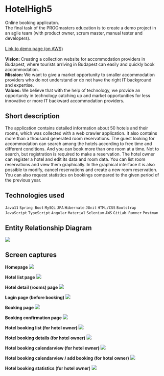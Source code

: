 # HotelHigh5
Online booking applicaton.<br>
The final task of the PROGmasters education is to create a demo project in an agile team (with product owner, scrum master, manual tester and developers).<br><br>
[Link to demo page (on AWS)](http://3.14.147.17/)<br><br>
**Vision:** Creating a collection website for accommodation providers in Budapest, where tourists arriving in Budapest can easily and quickly book accommodation.<br>
**Mission:** We want to give a market opportunity to smaller accommodation providers who do not understand or do not have the right IT background and expertise.<br>
**Values:** We believe that with the help of technology, we provide an opportunity in technology catching up and market opportunities for less innovative or more IT backward accommodation providers.<br>

## Short description
The application contains detailed information about 50 hotels and their rooms, which was collected with a web crawler application. It also contains more than a thousand generated room reservations.
The guest looking for accommodation can search among the hotels according to free time and different conditions. And you can book more than one room at a time. Not to search, but registration is required to make a reservation.
The hotel owner can register a hotel and edit its data and room data. You can list room reservations and view them graphically. In the graphical interface it is also possible to modify, cancel reservations and create a new room reservation. You can also request statistics on bookings compared to the given period of the previous year.

## Technologies used
`Java11` `Spring Boot` `MySQL` `JPA` `Hibernate` `JUnit` `HTML/CSS` `Bootstrap` `JavaScript` `TypeScript` `Angular` `Material` `Selenium` `AWS` `GitLab Runner` `Postman`

## Entity Relationship Diagram
<img src="readme-image/ERM.PNG">

## Screen captures
**Homepage**
<img src="readme-image/Home.PNG">

**Hotel list page**
<img src="readme-image/Hotel_list.PNG">

**Hotel detail (rooms) page**
<img src="readme-image/Hotel_detail.PNG">

**Login page (before booking)**
<img src="readme-image/Hotel_login.PNG">

**Booking page**
<img src="readme-image/Hotel_booking.PNG">

**Booking confirmation page**
<img src="readme-image/Hotel_booking_confirmation.PNG">

**Hotel booking list (for hotel owner)**
<img src="readme-image/Hotel_booking_list.PNG">

**Hotel booking details (for hotel owner)**
<img src="readme-image/Hotel_booking_details.PNG">

**Hotel booking calendarview (for hotel owner)**
<img src="readme-image/Hotel_booking_calendar.PNG">

**Hotel booking calendarview / add booking (for hotel owner)**
<img src="readme-image/Hotel_booking_calendar_addBooking.PNG">

**Hotel booking statistics (for hotel owner)**
<img src="readme-image/Hotel_booking_statistic.PNG">

